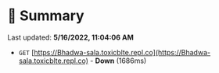 # 📖 Summary
Last updated: **5/16/2022, 11:04:06 AM**

- `GET` [https://Bhadwa-sala.toxicblte.repl.co](https://Bhadwa-sala.toxicblte.repl.co) - **Down** (1686ms)
